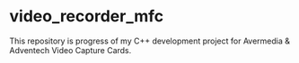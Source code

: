 # video_recorder_mfc
This repository is progress of my C++ development project for Avermedia & Adventech Video Capture Cards. 
